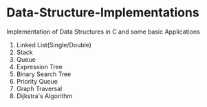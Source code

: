 # Data-Structure-Implementations
Implementation of Data Structures in C and some basic Applications
1. Linked List(Single/Double)
2. Stack
3. Queue
4. Expression Tree
5. Binary Search Tree
6. Priority Queue
7. Graph Traversal
8. Dijkstra's Algorithm

